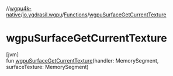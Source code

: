 //[wgpu4k-native](../../../index.md)/[io.ygdrasil.wgpu](../index.md)/[Functions](index.md)/[wgpuSurfaceGetCurrentTexture](wgpu-surface-get-current-texture.md)

# wgpuSurfaceGetCurrentTexture

[jvm]\
fun [wgpuSurfaceGetCurrentTexture](wgpu-surface-get-current-texture.md)(handler: MemorySegment, surfaceTexture: MemorySegment)